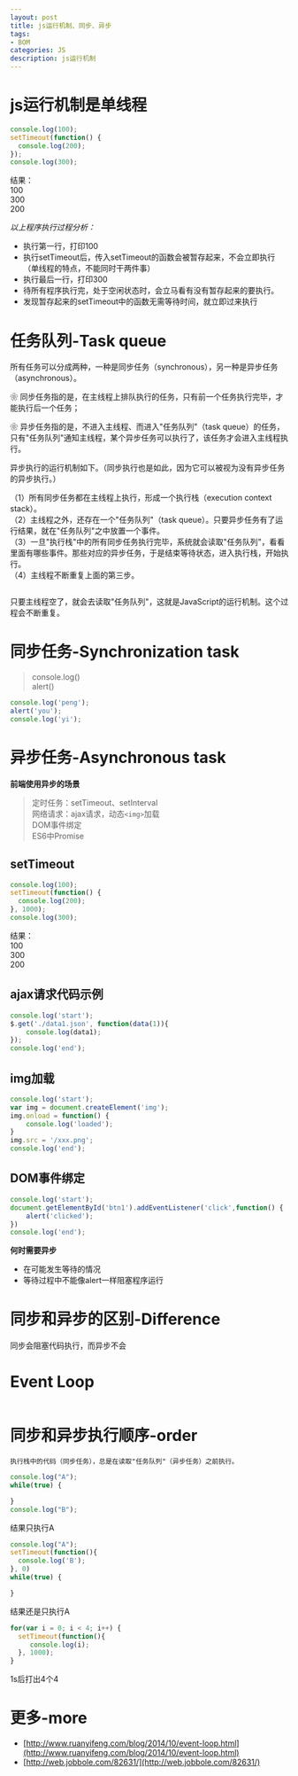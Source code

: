 ```yaml
---
layout: post
title: js运行机制、同步、异步
tags:
- BOM
categories: JS
description: js运行机制
---
```


# js运行机制是单线程

```js
console.log(100);
setTimeout(function() {
  console.log(200);
});
console.log(300);
```

结果：  
100  
300  
200  

*以上程序执行过程分析：*

- 执行第一行，打印100  
- 执行setTimeout后，传入setTimeout的函数会被暂存起来，不会立即执行（单线程的特点，不能同时干两件事）  
- 执行最后一行，打印300  
- 待所有程序执行完，处于空闲状态时，会立马看有没有暂存起来的要执行。  
- 发现暂存起来的setTimeout中的函数无需等待时间，就立即过来执行  

# 任务队列-Task queue

所有任务可以分成两种，一种是同步任务（synchronous），另一种是异步任务（asynchronous）。  

❀ 同步任务指的是，在主线程上排队执行的任务，只有前一个任务执行完毕，才能执行后一个任务；  

❀ 异步任务指的是，不进入主线程、而进入"任务队列"（task queue）的任务，只有"任务队列"通知主线程，某个异步任务可以执行了，该任务才会进入主线程执行。  

异步执行的运行机制如下。（同步执行也是如此，因为它可以被视为没有异步任务的异步执行。）

（1）所有同步任务都在主线程上执行，形成一个执行栈（execution context stack）。  
（2）主线程之外，还存在一个"任务队列"（task queue）。只要异步任务有了运行结果，就在"任务队列"之中放置一个事件。  
（3）一旦"执行栈"中的所有同步任务执行完毕，系统就会读取"任务队列"，看看里面有哪些事件。那些对应的异步任务，于是结束等待状态，进入执行栈，开始执行。  
（4）主线程不断重复上面的第三步。  

<div class="rd">
    <img src="/assets/images/2017/10-11-12/11-06-1.jpg" alt="">
</div>

只要主线程空了，就会去读取"任务队列"，这就是JavaScript的运行机制。这个过程会不断重复。

# 同步任务-Synchronization task

> console.log()  
> alert()

```js
console.log('peng');
alert('you');
console.log('yi');
```

# 异步任务-Asynchronous task

**前端使用异步的场景**

> 定时任务：setTimeout、setInterval  
> 网络请求：ajax请求，动态`<img>`加载  
> DOM事件绑定  
> ES6中Promise  

## setTimeout

```js
console.log(100);
setTimeout(function() {
  console.log(200);
}, 1000);
console.log(300);
```

结果：  
100  
300  
200  

## ajax请求代码示例

```js
console.log('start');
$.get('./data1.json', function(data(1)){
	console.log(data1);
});
console.log('end');
```

## img加载

```js
console.log('start');
var img = document.createElement('img');
img.onload = function() {
	console.log('loaded');
}
img.src = '/xxx.png';
console.log('end');
```

## DOM事件绑定

```js
console.log('start');
document.getElementById('btn1').addEventListener('click',function() {
	alert('clicked');
})
console.log('end');
```

**何时需要异步**

- 在可能发生等待的情况  
- 等待过程中不能像alert一样阻塞程序运行  

# 同步和异步的区别-Difference

同步会阻塞代码执行，而异步不会

# Event Loop

<div class="rd">
    <img src="/assets/images/2017/10-11-12/11-06-2.png" alt="">
</div>

# 同步和异步执行顺序-order

`执行栈中的代码（同步任务），总是在读取"任务队列"（异步任务）之前执行。`

```js
console.log("A");
while(true) {

}
console.log("B");
```
结果只执行A

```js
console.log("A");
setTimeout(function(){
  console.log('B');
}, 0)
while(true) {

}
```
结果还是只执行A

```js
for(var i = 0; i < 4; i++) {
  setTimeout(function(){
  	 console.log(i);
  }, 1000);
}
```
1s后打出4个4

# 更多-more

- [http://www.ruanyifeng.com/blog/2014/10/event-loop.html](http://www.ruanyifeng.com/blog/2014/10/event-loop.html)  
- [http://web.jobbole.com/82631/](http://web.jobbole.com/82631/)